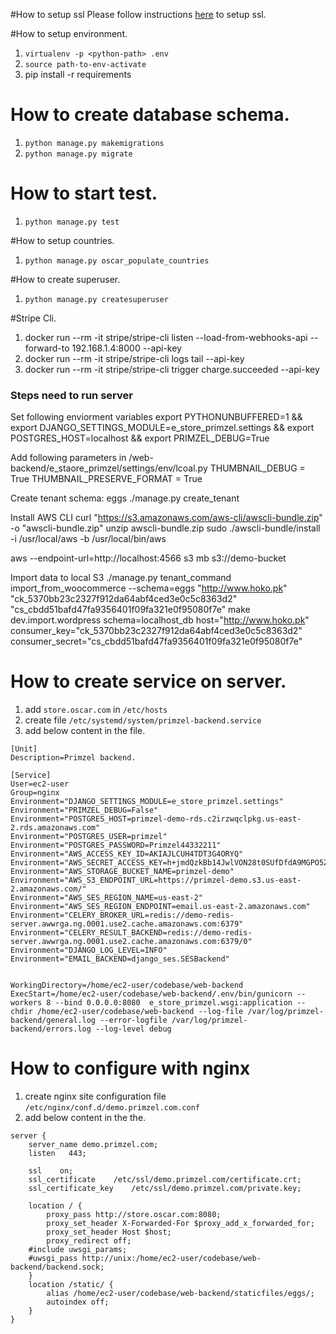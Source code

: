 #How to setup ssl
Please follow instructions [here](https://certbot.eff.org/instructions?ws=nginx&os=ubuntufocal) to setup ssl.

#How to setup environment.

1. `virtualenv -p <python-path> .env`
2. `source path-to-env-activate`
3. pip install -r requirements

# How to create database schema.
1. `python manage.py makemigrations`
2. `python manage.py migrate`

# How to start test.
1. `python manage.py test`

#How to setup countries.
1. `python manage.py oscar_populate_countries`

#How to create superuser.

1. `python manage.py createsuperuser`

#Stripe Cli.

1. docker run --rm -it stripe/stripe-cli listen --load-from-webhooks-api --forward-to 192.168.1.4:8000 --api-key <paste-api-key-here>
2. docker run --rm -it stripe/stripe-cli logs tail --api-key <paste-api-key-here>
3. docker run --rm -it stripe/stripe-cli trigger charge.succeeded --api-key <paste-api-key-here>

### Steps need to run server
Set following enviorment variables 
export PYTHONUNBUFFERED=1 && export DJANGO_SETTINGS_MODULE=e_store_primzel.settings && export POSTGRES_HOST=localhost && export PRIMZEL_DEBUG=True

Add following parameters in /web-backend/e_staore_primzel/settings/env/lcoal.py
THUMBNAIL_DEBUG = True 
THUMBNAIL_PRESERVE_FORMAT = True


Create tenant
schema: eggs
./manage.py create_tenant


Install AWS CLI
curl "https://s3.amazonaws.com/aws-cli/awscli-bundle.zip" -o "awscli-bundle.zip"
unzip awscli-bundle.zip
sudo ./awscli-bundle/install -i /usr/local/aws -b /usr/local/bin/aws

aws --endpoint-url=http://localhost:4566 s3 mb s3://demo-bucket

Import data to local S3
./manage.py tenant_command import_from_woocommerce --schema=eggs "http://www.hoko.pk" "ck_5370bb23c2327f912da64abf4ced3e0c5c8363d2" "cs_cbdd51bafd47fa9356401f09fa321e0f95080f7e"
make dev.import.wordpress schema=localhost_db host="http://www.hoko.pk" consumer_key="ck_5370bb23c2327f912da64abf4ced3e0c5c8363d2" consumer_secret="cs_cbdd51bafd47fa9356401f09fa321e0f95080f7e"

# How to create service on server.
1. add `store.oscar.com` in `/etc/hosts`
2. create file `/etc/systemd/system/primzel-backend.service`
3. add below content in the file.
```
[Unit]
Description=Primzel backend.

[Service]
User=ec2-user
Group=nginx
Environment="DJANGO_SETTINGS_MODULE=e_store_primzel.settings"
Environment="PRIMZEL_DEBUG=False"
Environment="POSTGRES_HOST=primzel-demo-rds.c2irzwqclpkg.us-east-2.rds.amazonaws.com"
Environment="POSTGRES_USER=primzel"
Environment="POSTGRES_PASSWORD=Primzel44332211"
Environment="AWS_ACCESS_KEY_ID=AKIAJLCUH4TDT3G4ORYQ"
Environment="AWS_SECRET_ACCESS_KEY=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"
Environment="AWS_STORAGE_BUCKET_NAME=primzel-demo"
Environment="AWS_S3_ENDPOINT_URL=https://primzel-demo.s3.us-east-2.amazonaws.com/"
Environment="AWS_SES_REGION_NAME=us-east-2"
Environment="AWS_SES_REGION_ENDPOINT=email.us-east-2.amazonaws.com"
Environment="CELERY_BROKER_URL=redis://demo-redis-server.awwrga.ng.0001.use2.cache.amazonaws.com:6379"
Environment="CELERY_RESULT_BACKEND=redis://demo-redis-server.awwrga.ng.0001.use2.cache.amazonaws.com:6379/0"
Environment="DJANGO_LOG_LEVEL=INFO"
Environment="EMAIL_BACKEND=django_ses.SESBackend"


WorkingDirectory=/home/ec2-user/codebase/web-backend
ExecStart=/home/ec2-user/codebase/web-backend/.env/bin/gunicorn --workers 8 --bind 0.0.0.0:8080  e_store_primzel.wsgi:application --chdir /home/ec2-user/codebase/web-backend --log-file /var/log/primzel-backend/general.log --error-logfile /var/log/primzel-backend/errors.log --log-level debug
```

# How to configure with nginx
1. create nginx site configuration file `/etc/nginx/conf.d/demo.primzel.com.conf`
2. add below content in the the.
```
server {
    server_name demo.primzel.com;
    listen   443;
    
    ssl    on;
    ssl_certificate    /etc/ssl/demo.primzel.com/certificate.crt; 
    ssl_certificate_key    /etc/ssl/demo.primzel.com/private.key;

    location / {
        proxy_pass http://store.oscar.com:8080;
        proxy_set_header X-Forwarded-For $proxy_add_x_forwarded_for;
        proxy_set_header Host $host;
        proxy_redirect off;
	#include uwsgi_params;
	#uwsgi_pass http://unix:/home/ec2-user/codebase/web-backend/backend.sock;
    }
    location /static/ {
        alias /home/ec2-user/codebase/web-backend/staticfiles/eggs/;
        autoindex off;
    }
}
```